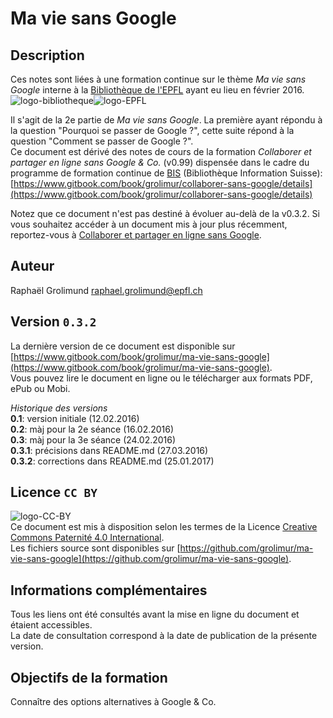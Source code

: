 # Ma vie sans Google

## Description
Ces notes sont liées à une formation continue sur le thème *Ma vie sans Google* interne à la [Bibliothèque de l'EPFL](http://library.epfl.ch) ayant eu lieu en février 2016.   
![logo-bibliotheque](img/logo-bibliotheque.png)![logo-EPFL](img/logo-EPFL.jpg)   

Il s'agit de la 2e partie de *Ma vie sans Google*. La première ayant répondu à la question "Pourquoi se passer de Google ?", cette suite répond à la question "Comment se passer de Google ?".   
Ce document est dérivé des notes de cours de la formation *Collaborer et partager en ligne sans Google & Co.* (v0.99) dispensée dans le cadre du programme de formation continue de [BIS](http://http://www.bis.ch) (Bibliothèque Information Suisse):   
[https://www.gitbook.com/book/grolimur/collaborer-sans-google/details](https://www.gitbook.com/book/grolimur/collaborer-sans-google/details)   

Notez que ce document n'est pas destiné à évoluer au-delà de la v0.3.2. Si vous souhaitez accéder à un document mis à jour plus récemment, reportez-vous à [Collaborer et partager en ligne sans Google](https://www.gitbook.com/book/grolimur/collaborer-sans-google/details).   

## Auteur
Raphaël Grolimund [raphael.grolimund@epfl.ch](mailto:raphael.grolimund@epfl.ch)   

## Version `0.3.2`
La dernière version de ce document est disponible sur [https://www.gitbook.com/book/grolimur/ma-vie-sans-google](https://www.gitbook.com/book/grolimur/ma-vie-sans-google).   
Vous pouvez lire le document en ligne ou le télécharger aux formats PDF, ePub ou Mobi.   

*Historique des versions*   
**0.1**: version initiale (12.02.2016)   
**0.2**: màj pour la 2e séance (16.02.2016)   
**0.3**: màj pour la 3e séance (24.02.2016)   
**0.3.1**: précisions dans README.md (27.03.2016)   
**0.3.2**: corrections dans README.md (25.01.2017)   

## Licence `CC BY`
![logo-CC-BY](img/by.svg)   
Ce document est mis à disposition selon les termes de la Licence [Creative Commons Paternité 4.0 International](http://creativecommons.org/licenses/by/4.0/deed.fr).   
Les fichiers source sont disponibles sur [https://github.com/grolimur/ma-vie-sans-google](https://github.com/grolimur/ma-vie-sans-google).   

## Informations complémentaires
Tous les liens ont été consultés avant la mise en ligne du document et étaient accessibles.   
La date de consultation correspond à la date de publication de la présente version.   

## Objectifs de la formation

Connaître des options alternatives à Google & Co.
